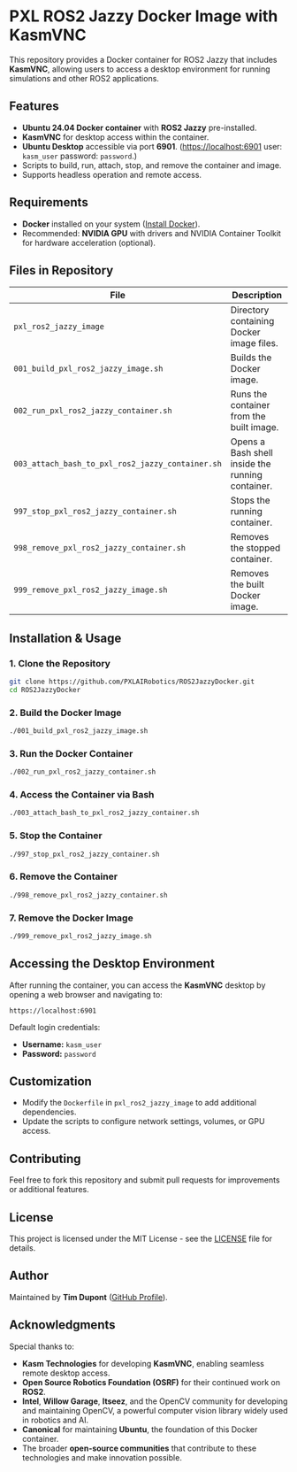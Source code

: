 # PXL ROS2 Jazzy Docker Image with KasmVNC

This repository provides a Docker container for ROS2 Jazzy that includes **KasmVNC**, allowing users to access a desktop environment for running simulations and other ROS2 applications.

## Features
- **Ubuntu 24.04 Docker container** with **ROS2 Jazzy** pre-installed.
- **KasmVNC** for desktop access within the container.
- **Ubuntu Desktop** accessible via port **6901**. ([https://localhost:6901](https://localhost:6901) user: ``kasm_user`` password: ``password``.)
- Scripts to build, run, attach, stop, and remove the container and image.
- Supports headless operation and remote access.

## Requirements
- **Docker** installed on your system ([Install Docker](https://docs.docker.com/get-docker/)).
- Recommended: **NVIDIA GPU** with drivers and NVIDIA Container Toolkit for hardware acceleration (optional).

## Files in Repository
| File                                             | Description                                      |
|--------------------------------------------------|--------------------------------------------------|
| `pxl_ros2_jazzy_image`                           | Directory containing Docker image files.         |
| `001_build_pxl_ros2_jazzy_image.sh`              | Builds the Docker image.                         |
| `002_run_pxl_ros2_jazzy_container.sh`            | Runs the container from the built image.         |
| `003_attach_bash_to_pxl_ros2_jazzy_container.sh` | Opens a Bash shell inside the running container. |
| `997_stop_pxl_ros2_jazzy_container.sh`           | Stops the running container.                     |
| `998_remove_pxl_ros2_jazzy_container.sh`         | Removes the stopped container.                   |
| `999_remove_pxl_ros2_jazzy_image.sh`             | Removes the built Docker image.                  |

## Installation & Usage

### 1. Clone the Repository
```sh
git clone https://github.com/PXLAIRobotics/ROS2JazzyDocker.git
cd ROS2JazzyDocker
```

### 2. Build the Docker Image
```sh
./001_build_pxl_ros2_jazzy_image.sh
```

### 3. Run the Docker Container
```sh
./002_run_pxl_ros2_jazzy_container.sh
```

### 4. Access the Container via Bash
```sh
./003_attach_bash_to_pxl_ros2_jazzy_container.sh
```

### 5. Stop the Container
```sh
./997_stop_pxl_ros2_jazzy_container.sh
```

### 6. Remove the Container
```sh
./998_remove_pxl_ros2_jazzy_container.sh
```

### 7. Remove the Docker Image
```sh
./999_remove_pxl_ros2_jazzy_image.sh
```

## Accessing the Desktop Environment
After running the container, you can access the **KasmVNC** desktop by opening a web browser and navigating to:
```
https://localhost:6901
```
Default login credentials:
- **Username:** `kasm_user`
- **Password:** `password`

## Customization
- Modify the `Dockerfile` in `pxl_ros2_jazzy_image` to add additional dependencies.
- Update the scripts to configure network settings, volumes, or GPU access.

## Contributing
Feel free to fork this repository and submit pull requests for improvements or additional features.

## License
This project is licensed under the MIT License - see the [LICENSE](LICENSE) file for details.

## Author
Maintained by **Tim Dupont** ([GitHub Profile](https://github.com/TimDupontPXL)).

## Acknowledgments
Special thanks to:
- **Kasm Technologies** for developing **KasmVNC**, enabling seamless remote desktop access.
- **Open Source Robotics Foundation (OSRF)** for their continued work on **ROS2**.
- **Intel**, **Willow Garage**, **Itseez**, and the OpenCV community for developing and maintaining OpenCV, a powerful computer vision library widely used in robotics and AI.
- **Canonical** for maintaining **Ubuntu**, the foundation of this Docker container.
- The broader **open-source communities** that contribute to these technologies and make innovation possible.

